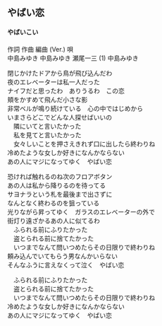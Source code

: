 ## やばい恋
#### やばいこい

作詞  作曲  編曲 (Ver.)   唄  
中島みゆき   中島みゆき   瀬尾一三 (1) 中島みゆき  
  
  
閉じかけたドアから鳥が飛び込んだわ  
夜のエレベーターは私一人だった  
ナイフだと思ったわ　ありうるわ　この恋  
頬をかすめて飛んだ小さな影  
非常ベルが鳴り続けている　心の中ではじめから  
いまさらどこでどんな人探せばいいの  
　隣にいてと言いたかった  
　私を見てと言いたかった  
　女々しいことを押さえきれず口に出したら終わりね  
冷めたような女しか好きになんかならない  
あの人にマジになってゆく　やばい恋  
  
恐ければ触れるのね次のフロアボタン  
あの人は私から降りるのを待ってる  
サヨナラという札を最後まで出さずに  
なんとなく終わるのを狙っている  
光りながら昇ってゆく　ガラスのエレベーターの外で  
街灯り遠ざかるあの人に似てるわ  
　ふられる前にふりたかった  
　盗とられる前に捨てたかった  
　いつまでなんて問いつめたらその日限りで終わりね  
頼み込んでいてもらう男なんかいらない  
そんなふうに言えなくって泣く　やばい恋  
  
　ふられる前にふりたかった  
　盗とられる前に捨てたかった  
　いつまでなんて問いつめたらその日限りで終わりね  
冷めたような女しか好きになんかならない  
あの人にマジになってゆく　やばい恋  